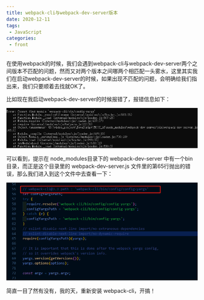 ```yaml
---
title: webpack-cli与webpack-dev-server版本
date: 2020-12-11
tags:
 - JavaScript
categories:
 - front
---
```


在使用webpack的时候，我们会遇到webpack-cli与webpack-dev-server两个之间版本不匹配的问题，然而又对两个版本之间哪两个相匹配一头雾水，这里其实我们在启动webpack-dev-server的时候，如果出现不匹配的问题，会明确给我们指出来，我们只要顺着去找就OK了。

比如现在我启动webpack-dev-server的时候报错了，报错信息如下：

<img src="../imgs/webpack_dev_error.png" />

可以看到，提示在 node_modules目录下的 webpack-dev-server 中有一个bin目录，而正是这个目录里的 webpack-dev-server.js 文件里的第65行抛出的错误，那么我们进入到这个文件中去查看一下：

<img src="../imgs/cli_version.png" />

简直一目了然有没有，我的天，重新安装 webpack-cli，开搞！